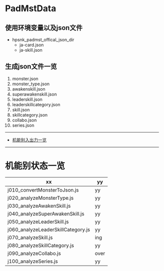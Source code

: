 # PadMstData

## 使用环境变量以及json文件

* hpsnk_padmst_offical_json_dir
    * ja-card.json
    * ja-skill.json

## 生成json文件一览

1. monster.json
2. monster_type.json
3. awakenskill.json
4. superawakenskill.json
5. leaderskill.json
6. leaderskillcategory.json
7. skill.json
8. skillcategory.json
9. collabo.json
10. series.json

----

* [机能别入出力一览](./docs/010_IF.md)

----

# 机能别状态一览

| xx                                  | yy   |
| ----------------------------------- | ---- |
| j010_convertMonsterToJson.js        | yy   |
| j020_analyzeMonsterType.js          | yy   |
| j030_analyzeAwakenSkill.js          | yy   |
| j040_analyzeSuperAwakenSkill.js     | yy   |
| j050_analyzeLeaderSkill.js          | yy   |
| j060_analyzeLeaderSkillCategory.js  | yy   |
| j070_analyzeSkill.js                | ing  |
| j080_analyzeSkillCategory.js        | yy   |
| j090_analyzeCollabo.js              | over |
| j100_analyzeSeries.js               | yy  |
